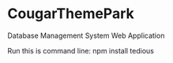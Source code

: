 # CougarThemePark
Database Management System Web Application

Run this is command line:
npm install tedious